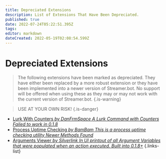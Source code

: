 ```yaml
---
title: Depreciated Extensions
description: List of Extensions That Have Been Depreciated.
published: true
date: 2022-07-24T05:22:51.395Z
tags: 
editor: markdown
dateCreated: 2022-05-19T02:08:54.599Z
---
```


# Depreciated Extensions
>The following extensions have been marked as depreciated.  They have either been replaced by a more robust extension or they have been implemented into a newer version of Streamer.bot.
No support will be offered when using these as they may or may not work with the current version of Streamer.bot.
{.is-warning}

>USE AT YOUR OWN RISK!
{.is-danger}

* [Lurk With Counters *by DanFrmSpace* *A Lurk Command with Counters* *Failed to work in 0.1.8*](/depreciated/lurk-command-with-counters)
* [Process Uptime Checking *by BamBam* *This is a process uptime checking utility* *Newer Methods Found*](/en/depreciated/process-uptime-checking)
* [Arguments Viewer *by Silverlink* *In UI printout of all Argument Variables that were populated when an action executed.* *Built into 0.1.8+*](/en/depreciated/arguments-viewer)
{.links-list}